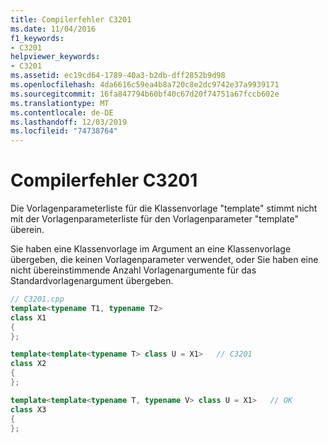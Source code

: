 ```yaml
---
title: Compilerfehler C3201
ms.date: 11/04/2016
f1_keywords:
- C3201
helpviewer_keywords:
- C3201
ms.assetid: ec19cd64-1789-40a3-b2db-dff2852b9d98
ms.openlocfilehash: 4da6616c59ea4b8a720c8e2dc9742e37a9939171
ms.sourcegitcommit: 16fa847794b60bf40c67d20f74751a67fccb602e
ms.translationtype: MT
ms.contentlocale: de-DE
ms.lasthandoff: 12/03/2019
ms.locfileid: "74738764"
---
```

# <a name="compiler-error-c3201"></a>Compilerfehler C3201

Die Vorlagenparameterliste für die Klassenvorlage "template" stimmt nicht mit der Vorlagenparameterliste für den Vorlagenparameter "template" überein.

Sie haben eine Klassenvorlage im Argument an eine Klassenvorlage übergeben, die keinen Vorlagenparameter verwendet, oder Sie haben eine nicht übereinstimmende Anzahl Vorlagenargumente für das Standardvorlagenargument übergeben.

```cpp
// C3201.cpp
template<typename T1, typename T2>
class X1
{
};

template<template<typename T> class U = X1>   // C3201
class X2
{
};

template<template<typename T, typename V> class U = X1>   // OK
class X3
{
};
```
